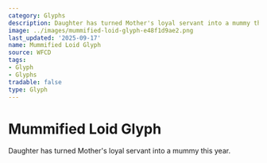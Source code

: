 ```yaml
---
category: Glyphs
description: Daughter has turned Mother's loyal servant into a mummy this year.
image: ../images/mummified-loid-glyph-e48f1d9ae2.png
last_updated: '2025-09-17'
name: Mummified Loid Glyph
source: WFCD
tags:
- Glyph
- Glyphs
tradable: false
type: Glyph
---
```


# Mummified Loid Glyph

Daughter has turned Mother's loyal servant into a mummy this year.

